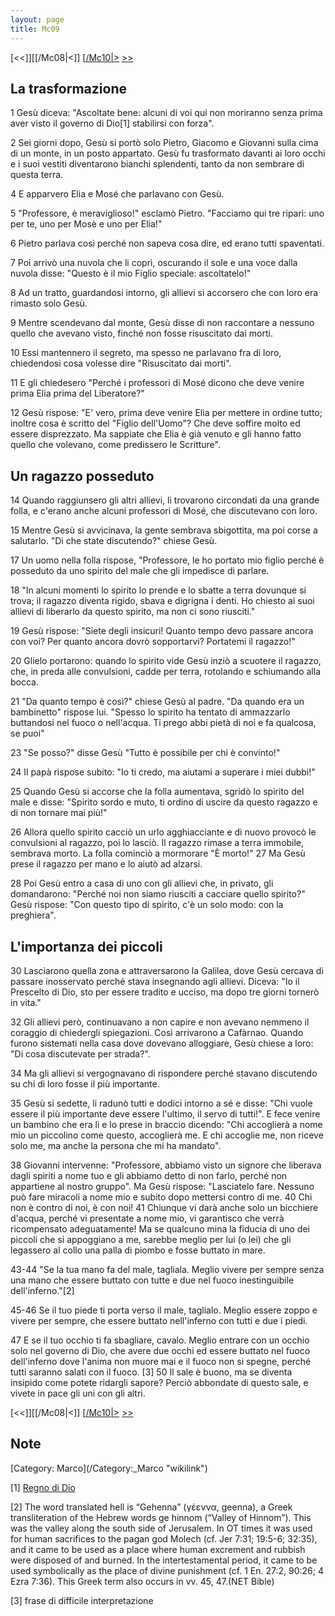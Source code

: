```yaml
---
layout: page
title: Mc09
---
```


[<<]][[/Mc08|<]] [[/Mc10|>](/Mc01 "wikilink") [&gt;&gt;](/Lc01 "wikilink")

La trasformazione
-----------------

1 Gesù diceva: "Ascoltate bene: alcuni di voi qui non moriranno senza prima aver visto il governo di Dio[1] stabilirsi con forza".

2 Sei giorni dopo, Gesù si portò solo Pietro, Giacomo e Giovanni sulla cima di un monte, in un posto appartato. Gesù fu trasformato davanti ai loro occhi e i suoi vestiti diventarono bianchi splendenti, tanto da non sembrare di questa terra.

4 E apparvero Elia e Mosé che parlavano con Gesù.

5 "Professore, è meraviglioso!" esclamò Pietro. "Facciamo qui tre ripari: uno per te, uno per Mosè e uno per Elia!"

6 Pietro parlava così perché non sapeva cosa dire, ed erano tutti spaventati.

7 Poi arrivò una nuvola che li coprì, oscurando il sole e una voce dalla nuvola disse: "Questo è il mio Figlio speciale: ascoltatelo!"

8 Ad un tratto, guardandosi intorno, gli allievi si accorsero che con loro era rimasto solo Gesù.

9 Mentre scendevano dal monte, Gesù disse di non raccontare a nessuno quello che avevano visto, finché non fosse risuscitato dai morti.

10 Essi mantennero il segreto, ma spesso ne parlavano fra di loro, chiedendosi cosa volesse dire "Risuscitato dai morti".

11 E gli chiedesero "Perché i professori di Mosé dicono che deve venire prima Elia prima del Liberatore?"

12 Gesù rispose: "E' vero, prima deve venire Elia per mettere in ordine tutto; inoltre cosa è scritto del "Figlio dell'Uomo"? Che deve soffire molto ed essere disprezzato. Ma sappiate che Elia è già venuto e gli hanno fatto quello che volevano, come predissero le Scritture".

Un ragazzo posseduto
--------------------

14 Quando raggiunsero gli altri allievi, li trovarono circondati da una grande folla, e c'erano anche alcuni professori di Mosé, che discutevano con loro.

15 Mentre Gesù si avvicinava, la gente sembrava sbigottita, ma poi corse a salutarlo. "Di che state discutendo?" chiese Gesù.

17 Un uomo nella folla rispose, "Professore, le ho portato mio figlio perché è posseduto da uno spirito del male che gli impedisce di parlare.

18 "In alcuni momenti lo spirito lo prende e lo sbatte a terra dovunque si trova; il ragazzo diventa rigido, sbava e digrigna i denti. Ho chiesto ai suoi allievi di liberarlo da questo spirito, ma non ci sono riusciti."

19 Gesù rispose: "Siete degli insicuri! Quanto tempo devo passare ancora con voi? Per quanto ancora dovrò sopportarvi? Portatemi il ragazzo!"

20 Glielo portarono: quando lo spirito vide Gesù inziò a scuotere il ragazzo, che, in preda alle convulsioni, cadde per terra, rotolando e schiumando alla bocca.

21 "Da quanto tempo è così?" chiese Gesù al padre. "Da quando era un bambinetto" rispose lui. "Spesso lo spirito ha tentato di ammazzarlo buttandosi nel fuoco o nell'acqua. Ti prego abbi pietà di noi e fa qualcosa, se puoi"

23 "Se posso?" disse Gesù "Tutto è possibile per chi è convinto!"

24 Il papà rispose subito: "Io ti credo, ma aiutami a superare i miei dubbi!"

25 Quando Gesù si accorse che la folla aumentava, sgridò lo spirito del male e disse: "Spirito sordo e muto, ti ordino di uscire da questo ragazzo e di non tornare mai più!"

26 Allora quello spirito cacciò un urlo agghiacciante e di nuovo provocò le convulsioni al ragazzo, poi lo lasciò. Il ragazzo rimase a terra immobile, sembrava morto. La folla cominciò a mormorare "È morto!" 27 Ma Gesù prese il ragazzo per mano e lo aiutò ad alzarsi.

28 Poi Gesù entro a casa di uno con gli allievi che, in privato, gli domandarono: "Perché noi non siamo riusciti a cacciare quello spirito?" Gesù rispose: "Con questo tipo di spirito, c'è un solo modo: con la preghiera".

L'importanza dei piccoli
------------------------

30 Lasciarono quella zona e attraversarono la Galilea, dove Gesù cercava di passare inosservato perché stava insegnando agli allievi. Diceva: "Io il Prescelto di Dio, sto per essere tradito e ucciso, ma dopo tre giorni tornerò in vita."

32 Gli allievi però, continuavano a non capire e non avevano nemmeno il coraggio di chiedergli spiegazioni. Così arrivarono a Cafàrnao. Quando furono sistemati nella casa dove dovevano alloggiare, Gesù chiese a loro: "Di cosa discutevate per strada?".

34 Ma gli allievi si vergognavano di rispondere perché stavano discutendo su chi di loro fosse il più importante.

35 Gesù si sedette, li radunò tutti e dodici intorno a sé e disse: "Chi vuole essere il più importante deve essere l'ultimo, il servo di tutti!". E fece venire un bambino che era lì e lo prese in braccio dicendo: "Chi accoglierà a nome mio un piccolino come questo, accoglierà me. E chi accoglie me, non riceve solo me, ma anche la persona che mi ha mandato".

38 Giovanni intervenne: "Professore, abbiamo visto un signore che liberava dagli spiriti a nome tuo e gli abbiamo detto di non farlo, perché non appartiene al nostro gruppo". Ma Gesù rispose: "Lasciatelo fare. Nessuno può fare miracoli a nome mio e subito dopo mettersi contro di me. 40 Chi non è contro di noi, è con noi! 41 Chiunque vi darà anche solo un bicchiere d'acqua, perché vi presentate a nome mio, vi garantisco che verrà ricompensato adeguatamente! Ma se qualcuno mina la fiducia di uno dei piccoli che si appoggiano a me, sarebbe meglio per lui (o lei) che gli legassero al collo una palla di piombo e fosse buttato in mare.

43-44 "Se la tua mano fa del male, tagliala. Meglio vivere per sempre senza una mano che essere buttato con tutte e due nel fuoco inestinguibile dell'inferno."[2]

45-46 Se il tuo piede ti porta verso il male, taglialo. Meglio essere zoppo e vivere per sempre, che essere buttato nell'inferno con tutti e due i piedi.

47 E se il tuo occhio ti fa sbagliare, cavalo. Meglio entrare con un occhio solo nel governo di Dio, che avere due occhi ed essere buttato nel fuoco dell'inferno dove l'anima non muore mai e il fuoco non si spegne, perché tutti saranno salati con il fuoco. [3] 50 Il sale è buono, ma se diventa insipido come potete ridargli sapore? Perciò abbondate di questo sale, e vivete in pace gli uni con gli altri.

[<<]][[/Mc08|<]] [[/Mc10|>](/Mc01 "wikilink") [&gt;&gt;](/Lc01 "wikilink")

Note
----

<references>
</references>
[Category: Marco](/Category:_Marco "wikilink")

[1] [Regno di Dio](/G/Regno_di_Dio "wikilink")

[2] The word translated hell is “Gehenna” (γέεννα, geenna), a Greek transliteration of the Hebrew words ge hinnom (“Valley of Hinnom”). This was the valley along the south side of Jerusalem. In OT times it was used for human sacrifices to the pagan god Molech (cf. Jer 7:31; 19:5-6; 32:35), and it came to be used as a place where human excrement and rubbish were disposed of and burned. In the intertestamental period, it came to be used symbolically as the place of divine punishment (cf. 1 En. 27:2, 90:26; 4 Ezra 7:36). This Greek term also occurs in vv. 45, 47.(NET Bible)

[3] frase di difficile interpretazione